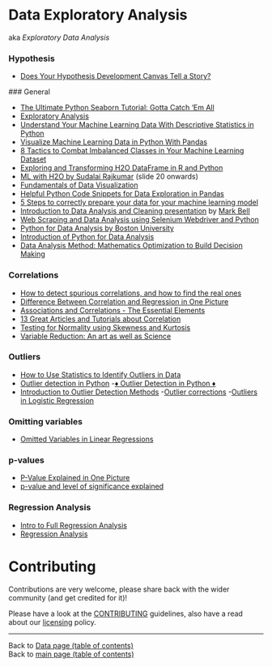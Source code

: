 # Data Exploratory Analysis

aka *_Exploratory Data Analysis_*

### Hypothesis

- [Does Your Hypothesis Development Canvas Tell a Story?](https://www.linkedin.com/posts/data-science-central_does-your-hypothesis-development-canvas-tell-activity-6618701060817108993-EKjQ)

### General

- [The Ultimate Python Seaborn Tutorial: Gotta Catch ‘Em All](https://elitedatascience.com/python-seaborn-tutorial)
- [Exploratory Analysis](https://elitedatascience.com/exploratory-analysis)
- [Understand Your Machine Learning Data With Descriptive Statistics in Python](https://machinelearningmastery.com/understand-machine-learning-data-descriptive-statistics-python/)
- [Visualize Machine Learning Data in Python With Pandas](https://machinelearningmastery.com/visualize-machine-learning-data-python-pandas/)
- [8 Tactics to Combat Imbalanced Classes in Your Machine Learning Dataset](https://machinelearningmastery.com/tactics-to-combat-imbalanced-classes-in-your-machine-learning-dataset/)
- [Exploring and Transforming H2O DataFrame in R and Python](https://dzone.com/articles/exploring-amp-transforming-h2o-data-frame-in-r-and)
- [ML with H2O by Sudalai Rajkumar](https://www.slideshare.net/0xdata/machine-learning-with-h2o-114163519) (slide 20 onwards)
- [Fundamentals of Data Visualization](https://serialmentor.com/dataviz/)
- [Helpful Python Code Snippets for Data Exploration in Pandas](https://medium.com/@msalmon00/helpful-python-code-snippets-for-data-exploration-in-pandas-b7c5aed5ecb9)
- [5 Steps to correctly prepare your data for your machine learning model](https://towardsdatascience.com/5-steps-to-correctly-prep-your-data-for-your-machine-learning-model-c06c24762b73?gi=6b4a6895ab1)
- [Introduction to Data Analysis and Cleaning presentation](../presentations/data/01-mam-ml-study-group-meetup/Introduction_to_Data_Analysis_and_Cleaning.pdf) by [Mark Bell](http://www.nationalarchives.gov.uk/about/our-research-and-academic-collaboration/our-research-and-people/staff-profiles/mark-bell/)
- [Web Scraping and Data Analysis using Selenium Webdriver and Python](https://www.linkedin.com/posts/data-science-central_web-scraping-and-data-analysis-using-selenium-activity-6610199320656433153-xOOZ)
- [Python for Data Analysis by Boston University](https://www.linkedin.com/posts/nabihbawazir_python-for-data-analysis-activity-6610035849155440640-pLAs)
- [Introduction of Python for Data Analysis](https://www.linkedin.com/posts/nabihbawazir_python-for-data-analysis-activity-6605350672881721344-aE0_)
- [Data Analysis Method: Mathematics Optimization to Build Decision Making](https://www.linkedin.com/posts/data-science-central_data-analysis-method-mathematics-optimization-activity-6606212768343347201-vzat)

### Correlations

- [How to detect spurious correlations, and how to find the real ones](https://www.linkedin.com/posts/data-science-central_how-to-detect-spurious-correlations-and-activity-6623713080754913280-dU8f)
- [Difference Between Correlation and Regression in One Picture](https://www.linkedin.com/posts/data-science-central_difference-between-correlation-and-regression-activity-6615272465088204800-jr0V)
- [Associations and Correlations - The Essential Elements](https://www.linkedin.com/posts/data-science-central_associations-and-correlations-the-essential-activity-6609987641754570752-61fE)
- [13 Great Articles and Tutorials about Correlation](https://www.linkedin.com/posts/data-science-central_13-great-articles-and-tutorials-about-correlation-activity-6622173938812280832-Fa4a)
- [Testing for Normality using Skewness and Kurtosis](https://www.linkedin.com/posts/ashishpatel2604_artificialintelligence-deeplearning-datascience-activity-6603851612719026176-zx0u)
- [Variable Reduction: An art as well as Science](https://www.linkedin.com/posts/data-science-central_variable-reduction-an-art-as-well-as-science-activity-6607678425375342592-xrSp)

### Outliers

- [How to Use Statistics to Identify Outliers in Data](https://machinelearningmastery.com/how-to-use-statistics-to-identify-outliers-in-data/)
- [Outlier detection in Python](https://www.linkedin.com/posts/vipulppatel_outlier-detection-python-ugcPost-6598802093908209664-ElRG)
-[️♦ Outlier Detection in Python ♦️](https://www.linkedin.com/posts/asif-bhat_outlier-detection-activity-6607207208516182016-LPbh)
- [Introduction to Outlier Detection Methods](https://www.linkedin.com/posts/data-science-central_introduction-to-outlier-detection-methods-activity-6607029146876985345-Bbup)
-[️Outlier corrections](https://towardsdatascience.com/ways-to-detect-and-remove-the-outliers-404d16608dba)
-[️Outliers in Logistic Regression](https://www.analyticbridge.datasciencecentral.com/forum/topics/outliers-in-logistic-regression)

### Omitting variables

- [Omitted Variables in Linear Regressions](https://www.linkedin.com/posts/data-science-central_omitted-variables-in-linear-regressions-activity-6617929973837680640-zfIw)

### p-values

- [P-Value Explained in One Picture](https://www.linkedin.com/posts/data-science-central_p-value-explained-in-one-picture-activity-6617794081072443392-BG7_)
- [p-value and level of significance explained](https://www.linkedin.com/posts/data-science-central_p-value-and-level-of-significance-explained-activity-6622189036842864640-lR81)

### Regression Analysis

- [Intro to Full Regression Analysis](https://www.youtube.com/watch?v=W4w1XX4fCu0&feature=share&fbclid=IwAR0nJRz8v4MZhTa8AL-1XlIit7neb_vfD0JzdhKooLKD4pX-U9kl6bB6Hro)
- [Regression Analysis](https://bit.ly/2JzcOcb)

# Contributing

Contributions are very welcome, please share back with the wider community (and get credited for it)!

Please have a look at the [CONTRIBUTING](../CONTRIBUTING.md) guidelines, also have a read about our [licensing](../LICENSE.md) policy.

---

Back to [Data page (table of contents)](README.md)</br>
Back to [main page (table of contents)](../README.md)
